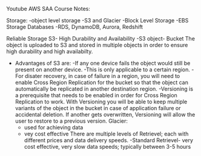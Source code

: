 Youtube AWS SAA Course Notes:

Storage: 
-object level storage
-S3 and Glacier 
-Block Level Storage
-EBS Storage
Databases
 -RDS, DynamoDB, Aurora, Redshift
 
 Reliable Storage S3- High Durability and Availability
-S3 object- Bucket
The object is uploaded to S3 and stored in multiple objects in order to ensure high durability and high availabilty. 
* Advantages of S3 are:
    -If any one device fails the object would still be present on another device.
    -This is only applicable to a certain region.
    -For disater recovery, in case of failure in a region, you will need to enable Cross Region Replication for the bucket so that the object can automatically be replicated in another destination region.
     -Versioning is a prerequisite that needs to be enabled in order for Cross Region Replication to work. With Versioning you will be able to keep multiple variants of the object in the bucket in case of application failure or accidental deletion. If another gets overwritten, Versioning will allow the user to restore to a previous version.
     Glacier:
     - used for achieving data 
     - vey cost effective
     There are multiple levels of Retrievel; each with different prices and data delivery speeds.
     -Standard Retrievel- very cost effective, very slow data speeds; typically between 3-5 hours
